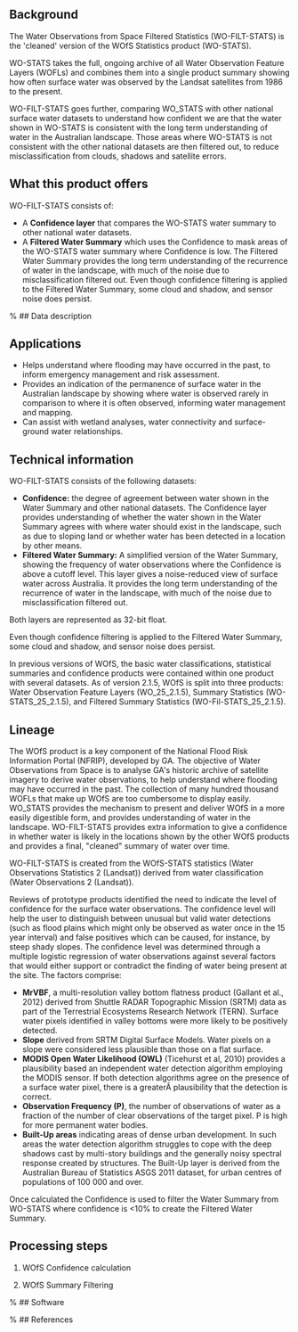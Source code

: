 ## Background

The Water Observations from Space Filtered Statistics (WO-FILT-STATS) is the 'cleaned' version of the WOfS Statistics product (WO-STATS).

WO-STATS takes the full, ongoing archive of all Water Observation Feature Layers (WOFLs) and combines them into a single product summary showing how often surface water was observed by the Landsat satellites from 1986 to the present.

WO-FILT-STATS goes further, comparing WO\_STATS with other national surface water datasets to understand how confident we are that the water shown in WO-STATS is consistent with the long term understanding of water in the Australian landscape. Those areas where WO-STATS is not consistent with the other national datasets are then filtered out, to reduce misclassification from clouds, shadows and satellite errors.

## What this product offers

WO-FILT-STATS consists of:

* A **Confidence layer** that compares the WO-STATS water summary to other national water datasets.
* A **Filtered Water Summary** which uses the Confidence to mask areas of the WO-STATS water summary where Confidence is low. The Filtered Water Summary provides the long term understanding of the recurrence of water in the landscape, with much of the noise due to misclassification filtered out. Even though confidence filtering is applied to the Filtered Water Summary, some cloud and shadow, and sensor noise does persist.

% ## Data description

## Applications

* Helps understand where flooding may have occurred in the past, to inform emergency management and risk assessment.
* Provides an indication of the permanence of surface water in the Australian landscape by showing where water is observed rarely in comparison to where it is often observed, informing water management and mapping.
* Can assist with wetland analyses, water connectivity and surface-ground water relationships.

## Technical information

WO-FILT-STATS consists of the following datasets:

* **Confidence:** the degree of agreement between water shown in the Water Summary and other national datasets. The Confidence layer provides understanding of whether the water shown in the Water Summary agrees with where water should exist in the landscape, such as due to sloping land or whether water has been detected in a location by other means.  
* **Filtered Water Summary:** A simplified version of the Water Summary, showing the frequency of water observations where the Confidence is above a cutoff level. This layer gives a noise-reduced view of surface water across Australia. It provides the long term understanding of the recurrence of water in the landscape, with much of the noise due to misclassification filtered out. 

Both layers are represented as 32-bit float.

Even though confidence filtering is applied to the Filtered Water Summary, some cloud and shadow, and sensor noise does persist.

In previous versions of WOfS, the basic water classifications, statistical summaries and confidence products were contained within one product with several datasets. As of version 2.1.5, WOfS is split into three products: Water Observation Feature Layers (WO\_25\_2.1.5), Summary Statistics (WO-STATS\_25\_2.1.5), and Filtered Summary Statistics (WO-Fil-STATS\_25\_2.1.5).

## Lineage

The WOfS product is a key component of the National Flood Risk Information Portal (NFRIP), developed by GA. The objective of Water Observations from Space is to analyse GA's historic archive of satellite imagery to derive water observations, to help understand where flooding may have occurred in the past. The collection of many hundred thousand WOFLs that make up WOfS are too cumbersome to display easily. WO\_STATS provides the mechanism to present and deliver WOfS in a more easily digestible form, and provides understanding of water in the landscape. WO-FILT-STATS provides extra information to give a confidence in whether water is likely in the locations shown by the other WOfS products and provides a final, "cleaned" summary of water over time.

WO-FILT-STATS is created from the WOfS-STATS statistics (Water Observations Statistics 2 (Landsat)) derived from water classification (Water Observations 2 (Landsat)).

Reviews of prototype products identified the need to indicate the level of confidence for the surface water observations. The confidence level will help the user to distinguish between unusual but valid water detections (such as flood plains which might only be observed as water once in the 15 year interval) and false positives which can be caused, for instance, by steep shady slopes. The confidence level was determined through a multiple logistic regression of water observations against several factors that would either support or contradict the finding of water being present at the site. The factors comprise:

* **MrVBF**, a multi-resolution valley bottom flatness product (Gallant et al., 2012) derived from Shuttle RADAR Topographic Mission (SRTM) data as part of the Terrestrial Ecosystems Research Network (TERN). Surface water pixels identified in valley bottoms were more likely to be positively detected.
* **Slope** derived from SRTM Digital Surface Models. Water pixels on a slope were considered less plausible than those on a flat surface.
* **MODIS Open Water Likelihood (OWL)** (Ticehurst et al, 2010) provides a plausibility based an independent water detection algorithm employing the MODIS sensor. If both detection algorithms agree on the presence of a surface water pixel, there is a greaterÂ plausibility that the detection is correct.
* **Observation Frequency (P)**, the number of observations of water as a fraction of the number of clear observations of the target pixel. P is high for more permanent water bodies.
* **Built-Up areas** indicating areas of dense urban development. In such areas the water detection algorithm struggles to cope with the deep shadows cast by multi-story buildings and the generally noisy spectral response created by structures. The Built-Up layer is derived from the Australian Bureau of Statistics ASGS 2011 dataset, for urban centres of populations of 100 000 and over.

Once calculated the Confidence is used to filter the Water Summary from WO-STATS where confidence is <10% to create the Filtered Water Summary.

## Processing steps

1. WOfS Confidence calculation

1. WOfS Summary Filtering

% ## Software

% ## References


